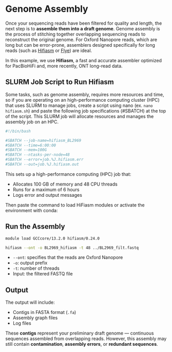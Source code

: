 # Genome Assembly

Once your sequencing reads have been filtered for quality and length, the next step is to **assemble them into a draft genome**. Genome assembly is the process of stitching together overlapping sequencing reads to reconstruct the original genome. For Oxford Nanopore reads, which are long but can be error-prone, assemblers designed specifically for long reads (such as [Hifiasm](https://www.nature.com/articles/s41592-020-01056-5) or [Flye](https://www.nature.com/articles/s41587-019-0072-8)) are ideal.

In this example, we use **Hifiasm**, a fast and accurate assembler optimized for PacBioHiFi and, more recently, ONT long-read data.

## SLURM Job Script to Run Hifiasm
Some tasks, such as genome assembly, requires more resources and time, so if you are operating on an high-performance computing cluster (HPC) that uses SLURM to manage jobs, create a script using nano (ex. `nano hifiasm.sh`) and paste the following job specifications (#SBATCH) at the top of the script. This SLURM job will allocate resources and manages the assembly job on an HPC. 

```bash
#!/bin/bash

#SBATCH --job-name=hifiasm_BL2969
#SBATCH --time=6:00:00
#SBATCH --mem=100G
#SBATCH --ntasks-per-node=48
#SBATCH --error=job.%J.hifiasm.err
#SBATCH --out=job.%J.hifiasm.out
```

This sets up a high-performance computing (HPC) job that:

*   Allocates 100 GB of memory and 48 CPU threads
*   Runs for a maximum of 6 hours
*   Logs error and output messages

Then paste the command to load HiFiasm modules or activate the environment with conda:

## Run the Assembly
```bash
module load GCCcore/13.2.0 hifiasm/0.24.0

hifiasm --ont -o BL2969_hifiasm -t 48 ../BL2969_filt.fastq
```
- `--ont`: specifies that the reads are Oxford Nanopore
- `-o`: output prefix
- `-t`: number of threads
- Input: the filtered FASTQ file

## Output
The output will include:
- Contigs in FASTA format (`.fa`)
- Assembly graph files
- Log files

These **contigs** represent your preliminary draft genome — continuous sequences assembled from overlapping reads. However, this assembly may still contain **contamination**, **assembly errors**, or **redundant sequences**.


